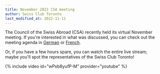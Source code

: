 ```yaml
---
title: November 2022 CSA meeting
author: Swiss Club Toronto
last_modified_at: 2022-11-11
---
```


The Council of the Swiss Abroad (CSA) recently held its virtual November
meeting. If you're interested in what was discussed, you can check out the
meeting agenda in [German] or [French].

Or, if you have a few hours spare, you can watch the entire live stream; maybe
you'll spot the representatives of the Swiss Club Toronto!

{% include video id="wPxb8yufP-M" provider="youtube" %}

[german]: <https://www.swisscommunity.org/fileadmin/aso/auslandschweizerrat/traktandenlisten/0._Traktandenliste_ASR_05.11.2022.pdf>
[french]: <https://www.swisscommunity.org/fileadmin/aso/auslandschweizerrat/traktandenlisten/0._Ordre_du_jour_CSE_05.11.2022.pdf>
